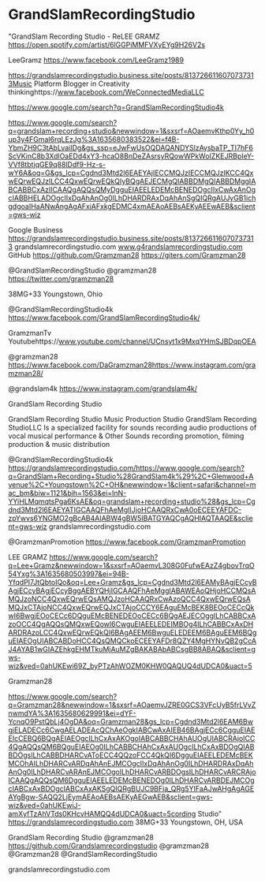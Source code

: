 # GrandSlamRecordingStudio 
"GrandSlam Recording Studio - ReLEE GRAMZ https://open.spotify.com/artist/6lGGPiMMFVXyEYg9H26V2s

LeeGramz https://www.facebook.com/LeeGramz1989

https://grandslamrecordingstudio.business.site/posts/8137266116070737313Music Platform Blogger in Creativity thinkinghttps://www.facebook.com/WeConnectedMediaLLC

https://www.google.com/search?q=GrandSlamRecordingStudio4k

https://www.google.com/search?q=grandslam+recording+studio&newwindow=1&sxsrf=AOaemvKthp0Yy_h0up3y4FGmaI6rqLEzJg%3A1635680383522&ei=f4B-YbmZH9C3tAbLvaiIDg&gs_ssp=eJwFwUsOQDAQANDYSlzAysbaTP_TI7hF6ScVKinC8b3XdlOaEDd4xY3-hcaO8BnDeZAsrsyRQowWPkWoIZKEJRBpIeY-VVf8tbtjqGE9q88lDdf9-Hz-s-wY6A&oq=G&gs_lcp=Cgdnd3Mtd2l6EAEYAjIECCMQJzIECCMQJzIKCC4QxwEQrwEQJzILCC4QxwEQrwEQkQIyBQgAEJECMgQIABBDMgQIABBDMggIABCABBCxAzIICAAQgAQQsQMyDgguEIAEELEDEMcBENEDOgcIIxCwAxAnOgcIABBHELADOgcIIxDqAhAnOg0ILhDHARDRAxDqAhAnSgQIQRgAUJyGB1ichgdgoaIHaANwAngAgAFxiAFxkgEDMC4xmAEAoAEBsAEKyAEEwAEB&sclient=gws-wiz

Google Business https://grandslamrecordingstudio.business.site/posts/8137266116070737313
grandslamrecordingstudio.com 
www.g4randslamrecordingstudio.com
GitHub https://github.com/Gramzman28 https://giters.com/Gramzman28

@GrandSlamRecordingStudio @gramzman28 https://twitter.com/gramzman28

38MG+33 Youngstown, Ohio

@GrandSlamRecordingStudio4k https://www.facebook.com/GrandSlamRecordingStudio4k/

GramzmanTv Youtubehttps://www.youtube.com/channel/UCnsyt1x9MxqYHmSJBDqpOEA

@gramzman28 https://www.facebook.com/DaGramzman28https://www.instagram.com/gramzman28/

@grandslam4k https://www.instagram.com/grandslam4k/

GrandSlam Recording Studio

GrandSlam Recording Studio﻿ Music Production Studio GrandSlam Recording StudioLLC Is a specialized facility for sounds recording audio productions of vocal musical performance & Other Sounds recording promotion, filming production & music distribution

@GrandSlamRecordingStudio4k https://grandslamrecordingstudio.com/https://www.google.com/search?q=GrandSlam+Recording+Studio%28GrandSlam4k%29%2C+Glenwood+Avenue%2C+Youngstown%2C+OH&newwindow=1&client=safari&channel=mac_bm&biw=1121&bih=1563&ei=InN-YYiHLMqmqtsPga6KsAE&oq=grandslam+recording+studio%28&gs_lcp=Cgdnd3Mtd2l6EAEYATIGCAAQFhAeMgIIJjoHCAAQRxCwA0oECEEYAFDC-zpYwvs6YNGMO2gBcAB4AIABW4gBW5IBATGYAQCgAQHIAQTAAQE&sclient=gws-wiz grandslamrecordingstudio.com

@GramzmanPromotion
https://www.facebook.com/GramzmanPromotion

LEE GRAMZ https://www.google.com/search?q=Lee+Gramz&newwindow=1&sxsrf=AOaemvL308G0FufwEAzZ4gbovTrqO54Yxg%3A1635680503997&ei=94B-YfqdPI7JtQbtoIQo&oq=Lee+Gramz&gs_lcp=Cgdnd3Mtd2l6EAMyBAgjECcyBAgjECcyBAgjECcyBggAEBYQHjIGCAAQFhAeMggIABAWEAoQHjoHCCMQsAMQJzoNCC4QxwEQrwEQsAMQJzoHCAAQRxCwAzoQCC4QxwEQrwEQsAMQJxCTAjoNCC4QxwEQrwEQJxCTAjoCCCY6EAguEMcBEK8BEOoCECcQkwI6BwgjEOoCECc6DQguEMcBENEDEOoCECc6BQgAEJECOggILhCABBCxAzoOCC4QgAQQsQMQxwEQowI6CwguEIAEELEDEIMBOg4ILhCABBCxAxDHARDRAzoLCC4QxwEQrwEQkQI6BAgAEEM6BwguELEDEEM6BAguEEM6BQguEIAEOgUIABCABDoHCC4QsQMQCkoECEEYAFDr8QZY4MgHYNvQB2gCcAJ4AYAB1wGIAZEhkgEHMTkuMjAuMZgBAKABAbABCsgBB8ABAQ&sclient=gws-wiz&ved=0ahUKEwi69Z_byPTzAhWOZM0KHW0QAQUQ4dUDCA0&uact=5

Gramzman28

https://www.google.com/search?q=Gramzman28&newwindow=1&sxsrf=AOaemvJZRE0GCS3VFcUyB5frLVvZnwmdYA%3A1635680629991&ei=dYF-YcnqO9PstQbLj4OgDA&oq=Gramzman28&gs_lcp=Cgdnd3Mtd2l6EAM6BwgjELADECc6CwgAELADEAcQChAeOgkIABCwAxAIEB46BAgjECc6CgguEIAEEIcCEBQ6BQgAEIAEOgcILhCxAxAKOgoIABCABBCHAhAUOgUIABCRAjoICC4QgAQQsQM6BQguEIAEOg0ILhCABBCHAhCxAxAUOgcILhCxAxBDOgQIABBDOgsILhCABBDHARCvAToECC4QQzoFCC4QkQI6DgguEIAEELEDEMcBEKMCOhAILhDHARCvARDqAhAnEJMCOgcIIxDqAhAnOg0ILhDHARDRAxDqAhAnOg0ILhDHARCvARAnEJMCOgoILhDHARCvARBDOgsILhDHARCvARCRAjoICAAQgAQQsQM6DgguEIAEELEDEMcBENEDOg0ILhDHARCvARBDEJMCOgcIABCxAxBDOgcIABCxAxAKSgQIQRgBUJC9BFia_QRg5YIFaAJwAHgAgAGEAYgBgw-SAQQ2LjEymAEAoAEBsAEKyAEGwAEB&sclient=gws-wiz&ved=0ahUKEwiJ-amXyfTzAhVTds0KHcvHAMQQ4dUDCA0&uact=5cording Studio" https://grandslamrecordingstudio.com  38MG+33 Youngstown, OH, USA

GrandSlam Recording Studio @gramzman28 
https://github.com/Grandslamrecordingstudio @gramzman28
@Gramzman28 @GrandSlamRecordingStudio 


grandslamrecordingstudio.com

